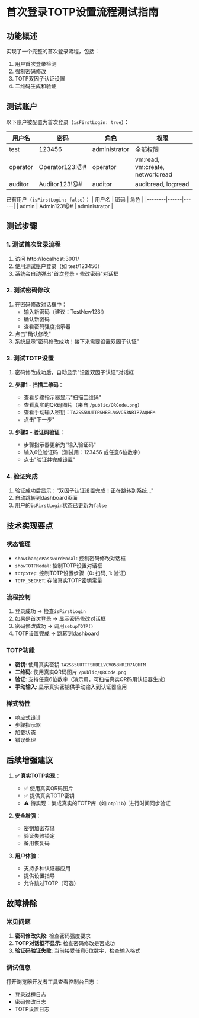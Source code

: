 # 首次登录TOTP设置流程测试指南

## 功能概述
实现了一个完整的首次登录流程，包括：
1. 用户首次登录检测
2. 强制密码修改
3. TOTP双因子认证设置
4. 二维码生成和验证

## 测试账户
以下账户被配置为首次登录（`isFirstLogin: true`）：

| 用户名 | 密码 | 角色 | 权限 |
|--------|------|------|------|
| test | 123456 | administrator | 全部权限 |
| operator | Operator123!@# | operator | vm:read, vm:create, network:read |
| auditor | Auditor123!@# | auditor | audit:read, log:read |

已有用户（`isFirstLogin: false`）：
| 用户名 | 密码 | 角色 |
|--------|------|------|
| admin | Admin123!@# | administrator |

## 测试步骤

### 1. 测试首次登录流程
1. 访问 http://localhost:3001/
2. 使用测试账户登录（如 test/123456）
3. 系统会自动弹出"首次登录 - 修改密码"对话框

### 2. 测试密码修改
1. 在密码修改对话框中：
   - 输入新密码（建议：TestNew123!）
   - 确认新密码
   - 查看密码强度指示器
2. 点击"确认修改"
3. 系统显示"密码修改成功！接下来需要设置双因子认证"

### 3. 测试TOTP设置
1. 密码修改成功后，自动显示"设置双因子认证"对话框
2. **步骤1 - 扫描二维码**：
   - 查看步骤指示器显示"扫描二维码"
   - 查看真实的QR码图片（来自 `/public/QRCode.png`）
   - 查看手动输入密钥：`TA2SS5UUTTFSHBELVGVO53NRIR7AQHFM`
   - 点击"下一步"

3. **步骤2 - 验证码验证**：
   - 步骤指示器更新为"输入验证码"
   - 输入6位验证码（测试用：123456 或任意6位数字）
   - 点击"验证并完成设置"

### 4. 验证完成
1. 验证成功后显示："双因子认证设置完成！正在跳转到系统..."
2. 自动跳转到dashboard页面
3. 用户的`isFirstLogin`状态已更新为`false`

## 技术实现要点

### 状态管理
- `showChangePasswordModal`: 控制密码修改对话框
- `showTOTPModal`: 控制TOTP设置对话框
- `totpStep`: 控制TOTP设置步骤（0: 扫码, 1: 验证）
- `TOTP_SECRET`: 存储真实TOTP密钥常量

### 流程控制
1. 登录成功 → 检查`isFirstLogin`
2. 如果是首次登录 → 显示密码修改对话框
3. 密码修改成功 → 调用`setupTOTP()`
4. TOTP设置完成 → 跳转到dashboard

### TOTP功能
- **密钥**: 使用真实密钥 `TA2SS5UUTTFSHBELVGVO53NRIR7AQHFM`
- **二维码**: 使用真实QR码图片 `/public/QRCode.png`
- **验证**: 支持任意6位数字（演示用，可扫描真实QR码用认证器生成）
- **手动输入**: 显示真实密钥供手动输入到认证器应用

### 样式特性
- 响应式设计
- 步骤指示器
- 加载状态
- 错误处理

## 后续增强建议

1. **✅ 真实TOTP实现**：
   - ✅ 使用真实QR码图片
   - ✅ 提供真实TOTP密钥
   - ⚠️ 待实现：集成真实的TOTP库（如 `otplib`）进行时间同步验证

2. **安全增强**：
   - 密钥加密存储
   - 验证失败锁定
   - 备用恢复码

3. **用户体验**：
   - 支持多种认证器应用
   - 提供设置指导
   - 允许跳过TOTP（可选）

## 故障排除

### 常见问题
1. **密码修改失败**: 检查密码强度要求
2. **TOTP对话框不显示**: 检查密码修改是否成功
3. **验证码验证失败**: 当前接受任意6位数字，检查输入格式

### 调试信息
打开浏览器开发者工具查看控制台日志：
- 登录过程日志
- 密码修改日志  
- TOTP设置日志
